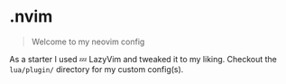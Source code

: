 # .nvim

> Welcome to my neovim config

As a starter I used 💤 LazyVim and tweaked it to my liking.
Checkout the `lua/plugin/` directory for my custom config(s).
